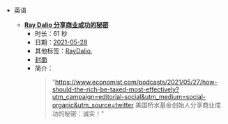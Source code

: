 - 英语

    - **[Ray Dalio 分享商业成功的秘密](https://www.bilibili.com/video/BV1764y1k7C6)**
        - 时长：61 秒
        - 日期：[2021-05-28](../month/202105.md)
        - 其他标签：[RayDalio](../tags/RayDalio.md),
        - [封面](http://i1.hdslb.com/bfs/archive/a6ddc195dae7edb7e6226caf8f16c7090c033682.jpg)
        - 简介：
            > "https://www.economist.com/podcasts/2021/05/27/how-should-the-rich-be-taxed-most-effectively?utm_campaign=editorial-social&utm_medium=social-organic&utm_source=twitter
美国桥水基金创始人分享商业成功的秘密：诚实！"

